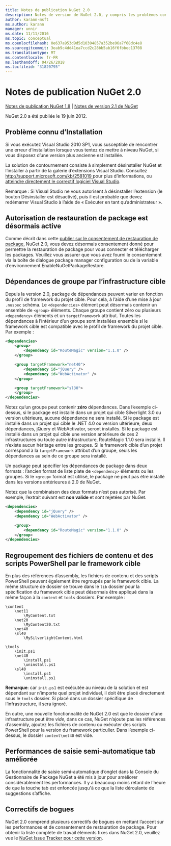 ```yaml
---
title: Notes de publication NuGet 2.0
description: Notes de version de NuGet 2.0, y compris les problèmes connus, les correctifs de bogues, les fonctionnalités ajoutées et dcr.
author: karann-msft
ms.author: karann
manager: unnir
ms.date: 11/11/2016
ms.topic: conceptual
ms.openlocfilehash: 0e637a953d9d5d10394857a352be96a7f68dc4e8
ms.sourcegitcommit: 3eab9c4dd41ea7ccd2c28bb5ab16f6fbbec13708
ms.translationtype: MT
ms.contentlocale: fr-FR
ms.lasthandoff: 04/26/2018
ms.locfileid: "31820795"
---
```

# <a name="nuget-20-release-notes"></a>Notes de publication NuGet 2.0

[Notes de publication NuGet 1.8](../release-notes/nuget-1.8.md) | [Notes de version 2.1 de NuGet](../release-notes/nuget-2.1.md)

NuGet 2.0 a été publiée le 19 juin 2012.

## <a name="known-installation-issue"></a>Problème connu d’Installation
Si vous exécutez Visual Studio 2010 SP1, vous susceptible de rencontrer une erreur d’installation lorsque vous tentez de mettre à niveau NuGet, si vous disposez d’une version plus ancienne est installée.

La solution de contournement consiste à simplement désinstaller NuGet et l’installer à partir de la galerie d’extensions Visual Studio.  Consultez [ http://support.microsoft.com/kb/2581019 ](http://support.microsoft.com/kb/2581019) pour plus d’informations, ou [atteindre directement le correctif logiciel Visual Studio](http://bit.ly/vsixcertfix).

Remarque : Si Visual Studio ne vous autorisent à désinstaller l’extension (le bouton Désinstaller est désactivé), puis il est probable que devez redémarrer Visual Studio à l’aide de « Exécuter en tant qu’administrateur ».

## <a name="package-restore-consent-is-now-active"></a>Autorisation de restauration de package est désormais active

Comme décrit dans cette [publier sur le consentement de restauration de package](http://blog.nuget.org/20120518/package-restore-and-consent.html), NuGet 2.0, vous devez désormais consentement donné pour permettre la restauration de package pour vous connecter et télécharger les packages. Veuillez vous assurer que vous avez fourni le consentement via la boîte de dialogue package manager configuration ou de la variable d’environnement EnableNuGetPackageRestore.

## <a name="group-dependencies-by-target-frameworks"></a>Dépendances de groupe par l’infrastructure cible

Depuis la version 2.0, package de dépendances peuvent varier en fonction du profil de framework du projet cible. Pour cela, à l’aide d’une mise à jour `.nuspec` schéma. Le `<dependencies>` élément peut désormais contenir un ensemble de `<group>` éléments. Chaque groupe contient zéro ou plusieurs `<dependency>` éléments et un `targetFramework` attribut. Toutes les dépendances à l’intérieur d’un groupe sont installées ensemble si le framework cible est compatible avec le profil de framework du projet cible. Par exemple :

```xml
<dependencies>
    <group>
        <dependency id="RouteMagic" version="1.1.0" />
    </group>

    <group targetFramework="net40">
        <dependency id="jQuery" />
        <dependency id="WebActivator" />
    </group>

    <group targetFramework="sl30">
    </group>
</dependencies>
```

Notez qu’un groupe peut contenir **zéro** dépendances. Dans l’exemple ci-dessus, si le package est installé dans un projet qui cible Silverlight 3.0 ou version ultérieure, aucune dépendance ne sera installé. Si le package est installé dans un projet qui cible le .NET 4.0 ou version ultérieure, deux dépendances, jQuery et WebActivator, seront installés.  Si le package est installé dans un projet qui cible une version antérieure de ces 2 infrastructures ou toute autre infrastructure, RouteMagic 1.1.0 sera installé. Il n’existe aucun héritage entre les groupes. Si le framework cible d’un projet correspond à la `targetFramework` attribut d’un groupe, seuls les dépendances au sein de ce groupe sera installé.

Un package peut spécifier les dépendances de package dans deux formats : l’ancien format de liste plate de `<dependency>` éléments ou les groupes. Si le `<group>` format est utilisé, le package ne peut pas être installé dans les versions antérieures à 2.0 de NuGet.

Notez que la combinaison des deux formats n’est pas autorisé. Par exemple, l’extrait suivant est **non valide** et sont rejetées par NuGet.

```xml
<dependencies>
    <dependency id="jQuery" />
    <dependency id="WebActivator" />

    <group>
        <dependency id="RouteMagic" version="1.1.0" />
    </group>
</dependencies>
```

## <a name="grouping-content-files-and-powershell-scripts-by-target-framework"></a>Regroupement des fichiers de contenu et des scripts PowerShell par le framework cible

En plus des références d’assembly, les fichiers de contenu et des scripts PowerShell peuvent également être regroupés par le framework cible. La même structure de dossier se trouve dans le `lib` dossier pour la spécification du framework cible peut désormais être appliqué dans la même façon à la `content` et `tools` dossiers. Par exemple :

    \content
        \net11
            \MyContent.txt
        \net20
            \MyContent20.txt
        \net40
        \sl40
            \MySilverlightContent.html

    \tools
        \init.ps1
        \net40
            \install.ps1
            \uninstall.ps1
        \sl40
            \install.ps1
            \uninstall.ps1

**Remarque**: car `init.ps1` est exécutée au niveau de la solution et est dépendant sur n’importe quel projet individuel, il doit être placé directement sous le `tools` dossier. Si placé dans un dossier spécifique de l’infrastructure, il sera ignoré.

En outre, une nouvelle fonctionnalité de NuGet 2.0 est que le dossier d’une infrastructure peut être *vide*, dans ce cas, NuGet n’ajoute pas les références d’assembly, ajoutez les fichiers de contenu ou exécuter des scripts PowerShell pour la version du framework particulier. Dans l’exemple ci-dessus, le dossier `content\net40` est vide.

## <a name="improved-tab-completion-performance"></a>Performances de saisie semi-automatique tab améliorée
La fonctionnalité de saisie semi-automatique d’onglet dans la Console du Gestionnaire de Package NuGet a été mis à jour pour améliorer considérablement les performances. Il y a beaucoup moins retard de l’heure de que la touche tab est enfoncée jusqu'à ce que la liste déroulante de suggestions s’affiche.

## <a name="bug-fixes"></a>Correctifs de bogues
NuGet 2.0 comprend plusieurs correctifs de bogues en mettant l’accent sur les performances et de consentement de restauration de package.
Pour obtenir la liste complète de travail éléments fixes dans NuGet 2.0, veuillez vue le [NuGet Issue Tracker pour cette version](http://nuget.codeplex.com/workitem/list/advanced?keyword=&status=Closed&type=All&priority=All&release=NuGet%202.0&assignedTo=All&component=All&sortField=Votes&sortDirection=Descending&page=0).

